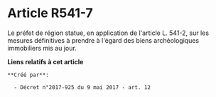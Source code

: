 # Article R541-7

Le préfet de région statue, en application de l'article L. 541-2, sur les mesures définitives à prendre à l'égard des biens
archéologiques immobiliers mis au jour.

**Liens relatifs à cet article**

	**Créé par**:

	  - Décret n°2017-925 du 9 mai 2017 - art. 12
